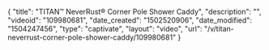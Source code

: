 {
    "title": "TITAN&trade; NeverRust&reg; Corner Pole Shower Caddy",
    "description": "",
    "videoid": "109980681",
    "date_created": "1502520906",
    "date_modified": "1504247456",
    "type": "captivate",
    "layout": "video",
    "url": "\/v\/titan-neverrust-corner-pole-shower-caddy\/109980681"
}